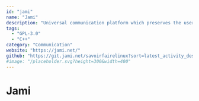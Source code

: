 ```yaml
---
id: "jami"
name: "Jami"
description: "Universal communication platform which preserves the user's privacy and freedoms."
tags:
  - "GPL-3.0"
  - "C++"
category: "Communication"
website: "https://jami.net/"
github: "https://git.jami.net/savoirfairelinux?sort=latest_activity_desc&filter=jami"
#image: "/placeholder.svg?height=300&width=400"
---
```


# Jami
